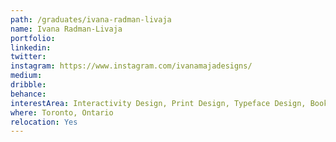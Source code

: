 ```yaml
---
path: /graduates/ivana-radman-livaja
name: Ivana Radman-Livaja
portfolio: 
linkedin:
twitter:
instagram: https://www.instagram.com/ivanamajadesigns/
medium:
dribble:
behance:
interestArea: Interactivity Design, Print Design, Typeface Design, Book Design, Industrial Design
where: Toronto, Ontario
relocation: Yes
---
```

